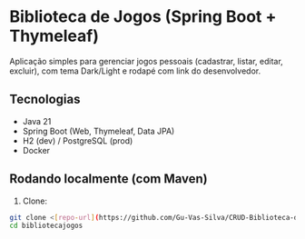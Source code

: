 # Biblioteca de Jogos (Spring Boot + Thymeleaf)

Aplicação simples para gerenciar jogos pessoais (cadastrar, listar, editar, excluir), com tema Dark/Light e rodapé com link do desenvolvedor.

## Tecnologias
- Java 21
- Spring Boot (Web, Thymeleaf, Data JPA)
- H2 (dev) / PostgreSQL (prod)
- Docker

## Rodando localmente (com Maven)
1. Clone:
```bash
git clone <[repo-url](https://github.com/Gu-Vas-Silva/CRUD-Biblioteca-de-Jogos)>
cd bibliotecajogos
